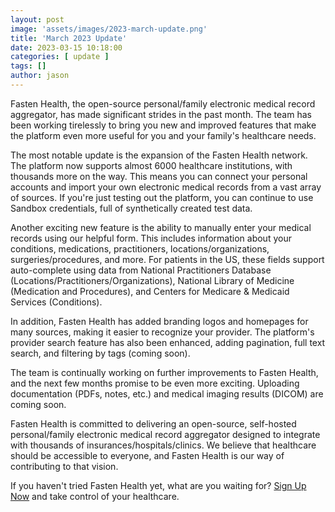 ```yaml
---
layout: post
image: 'assets/images/2023-march-update.png'
title: 'March 2023 Update'
date: 2023-03-15 10:18:00
categories: [ update ]
tags: []
author: jason
---
```


Fasten Health, the open-source personal/family electronic medical record aggregator, has made significant
strides in the past month. The team has been working tirelessly to bring you new and improved features 
that make the platform even more useful for you and your family's healthcare needs.

The most notable update is the expansion of the Fasten Health network. The platform now supports almost 
6000 healthcare institutions, with thousands more on the way. This means you can connect your personal 
accounts and import your own electronic medical records from a vast array of sources. If you're just 
testing out the platform, you can continue to use Sandbox credentials, full of synthetically created test data.

Another exciting new feature is the ability to manually enter your medical records using our helpful 
form. This includes information about your conditions, medications, practitioners, locations/organizations, 
surgeries/procedures, and more. For patients in the US, these fields support auto-complete using data from 
National Practitioners Database (Locations/Practitioners/Organizations), National Library of Medicine 
(Medication and Procedures), and Centers for Medicare & Medicaid Services (Conditions).

In addition, Fasten Health has added branding logos and homepages for many sources, making it easier 
to recognize your provider. The platform's provider search feature has also been enhanced, adding pagination, 
full text search, and filtering by tags (coming soon).

The team is continually working on further improvements to Fasten Health, and the next few months 
promise to be even more exciting. Uploading documentation (PDFs, notes, etc.) and medical imaging 
results (DICOM) are coming soon.

Fasten Health is committed to delivering an open-source, self-hosted personal/family electronic 
medical record aggregator designed to integrate with thousands of insurances/hospitals/clinics. 
We believe that healthcare should be accessible to everyone, and Fasten Health is our way of 
contributing to that vision.

If you haven't tried Fasten Health yet, what are you waiting for? [Sign Up Now](https://forms.gle/SNsYX9BNMXB6TuTw6) and take control 
of your healthcare.
